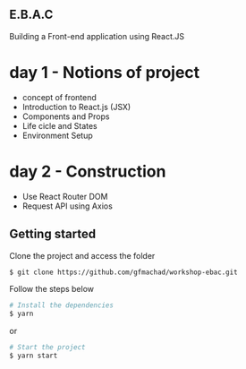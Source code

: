 ## E.B.A.C

Building a Front-end application using React.JS

# day 1 - Notions of project

- concept of frontend
- Introduction to React.js (JSX)
- Components and Props
- Life cicle and States
- Environment Setup

# day 2 - Construction
- Use React Router DOM
- Request API using Axios

##  Getting started

Clone the project and access the folder

```bash
$ git clone https://github.com/gfmachad/workshop-ebac.git
```

Follow the steps below

```bash
# Install the dependencies
$ yarn
```

or

```bash
# Start the project
$ yarn start
```
